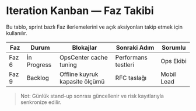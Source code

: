 # Iteration Kanban — Faz Takibi

Bu tablo, sprint bazlı Faz ilerlemelerini ve açık aksiyonları takip etmek için kullanılır.

| Faz | Durum | Blokajlar | Sonraki Adım | Sorumlu |
| --- | --- | --- | --- | --- |
| Faz 6 | İn Progress | OpsCenter cache tuning | Performans testleri | Ops Ekibi |
| Faz 9 | Backlog | Offline kuyruk kapasite ölçümü | RFC taslağı | Mobil Lead |

> Not: Günlük stand-up sonrası güncellenir ve risk kayıtlarıyla senkronize edilir.
